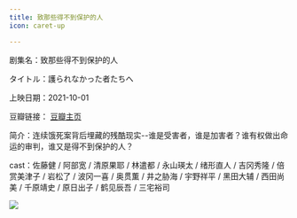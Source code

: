 ```yaml
---
title: 致那些得不到保护的人
icon: caret-up

---
```


剧集名：致那些得不到保护的人

タイトル：護られなかった者たちへ

上映日期：2021-10-01

豆瓣链接： [豆瓣主页](https://movie.douban.com/subject/35016047/)

简介：连续饿死案背后埋藏的残酷现实--谁是受害者，谁是加害者？谁有权做出命运的审判，谁又是得不到保护的人？

cast：佐藤健 / 阿部宽 / 清原果耶 / 林遣都 / 永山瑛太 / 绪形直人 / 吉冈秀隆 / 倍赏美津子 / 岩松了 / 波冈一喜 / 奥贯薫 / 井之胁海 / 宇野祥平 / 黑田大辅 / 西田尚美 / 千原靖史 / 原日出子 / 鹤见辰吾 / 三宅裕司

![](https://listpic.tsgsanjiao.com/movie/2021/2021znxdbdbhdr.jpg)